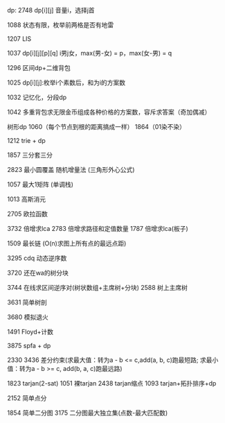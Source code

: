 dp:
2748 dp[i][j] 音量i，选择j首

1088 状态有限，枚举前两格是否有地雷

1207 LIS

1037 dp[i][j][p][q] i男j女，max(男-女) = p，max(女-男) = q

1296 区间dp+二维背包

1025 dp[i][j]:枚举i个素数后，和为i的方案数

1032 记忆化，分段dp

1042 多重背包求无限金币组成各种价格的方案数，容斥求答案（奇加偶减）

树形dp 1060（每个节点到根的距离搞成一样） 1864（01染不染）

1212 trie + dp

1857 三分套三分

2823 最小圆覆盖 随机增量法 (三角形外心公式)

1057 最大1矩阵 (单调栈)

1013 高斯消元

2705 欧拉函数

3732 倍增求lca 2783 倍增求路径和定值数量 1787 倍增求lca(板子)

1509 最长链 (O(n)求图上所有点的最远点距)

3295 cdq 动态逆序数

3720 还在wa的树分块

3744 在线求区间逆序对(树状数组+主席树+分块) 2588 树上主席树

3631 简单树剖

3680 模拟退火

1491 Floyd+计数

3875 spfa + dp

2330 3436 差分约束(求最大值：转为a - b <= c,add(a, b, c)跑最短路; 求最小值：转为a - b >= c, add(b, a, c)跑最远路)

1823 tarjan(2-sat) 1051 裸tarjan 2438 tarjan缩点 1093 tarjan+拓扑排序+dp

2152 简单点分

1854 简单二分图 3175 二分图最大独立集(点数-最大匹配数)